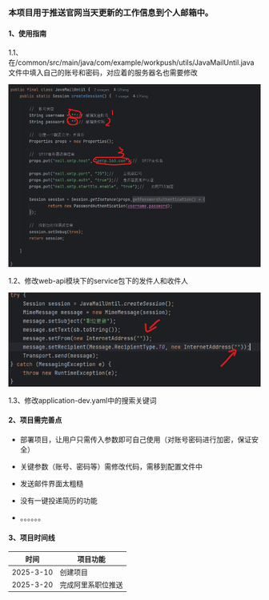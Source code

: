 ### 本项目用于推送官网当天更新的工作信息到个人邮箱中。

#### 1、使用指南

1.1、在/common/src/main/java/com/example/workpush/utils/JavaMailUntil.java文件中填入自己的账号和密码，对应着的服务器名也需要修改

![FIG1](.\images\FIG1.png)

1.2、修改web-api模块下的service包下的发件人和收件人

![FIG2](.\images\FIG2.png)

1.3、修改application-dev.yaml中的搜索关键词



#### 2、项目需完善点

- 部署项目，让用户只需传入参数即可自己使用（对账号密码进行加密，保证安全）

- 关键参数（账号、密码等）需修改代码，需移到配置文件中

- 发送邮件界面太粗糙

- 没有一键投递简历的功能

- 。。。。。。

  

#### 3、项目时间线

| 时间      | 项目功能           |
| --------- | ------------------ |
| 2025-3-10 | 创建项目           |
| 2025-3-20 | 完成阿里系职位推送 |
